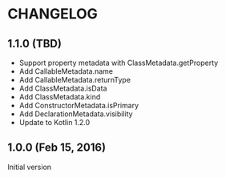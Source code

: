 # CHANGELOG

## 1.1.0 (TBD)

* Support property metadata with ClassMetadata.getProperty
* Add CallableMetadata.name
* Add CallableMetadata.returnType
* Add ClassMetadata.isData
* Add ClassMetadata.kind
* Add ConstructorMetadata.isPrimary
* Add DeclarationMetadata.visibility
* Update to Kotlin 1.2.0

## 1.0.0 (Feb 15, 2016)

Initial version
